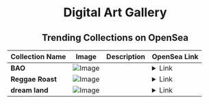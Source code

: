 <div align="center">

# Digital Art Gallery

## Trending Collections on OpenSea

| Collection Name                       | Image                                                                                     | Description                       | OpenSea Link                                                                                          |
|---------------------------------------|-------------------------------------------------------------------------------------------|-----------------------------------|--------------------------------------------------------------------------------------------------------|
| **BAO** | ![Image](https://i.seadn.io/s/raw/files/bd12d6dffee32462e97caacfa308c1fa.jpg?w=500&auto=format?w=200&auto=format) |  | <details><summary>Link</summary>[BAO](https://opensea.io/collection/bao-15)</details> |
| **Reggae Roast** | ![Image](https://i.seadn.io/s/raw/files/0b22b96bb99529e0367efc2fd7bc5880.png?w=500&auto=format?w=200&auto=format) |  | <details><summary>Link</summary>[Reggae Roast](https://opensea.io/collection/reggae-roast)</details> |
| **dream land** | ![Image](https://i.seadn.io/s/raw/files/a9a173988e0fb26da99a05bd4cc7922b.jpg?w=500&auto=format?w=200&auto=format) |  | <details><summary>Link</summary>[dream land](https://opensea.io/collection/dream-land-16)</details> |

</div>